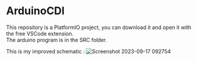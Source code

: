 # ArduinoCDI

This repository is a PlatformIO project, you can download it and open it with the free VSCode extension. <br>
The arduino program is in the SRC folder.

This is my improved schematic :
![Screenshot 2023-09-17 092754](https://github.com/Chouxmimouli/ArduinoCDI/assets/130847863/3dbb0fc2-ea39-4188-b083-6572f4485502)
